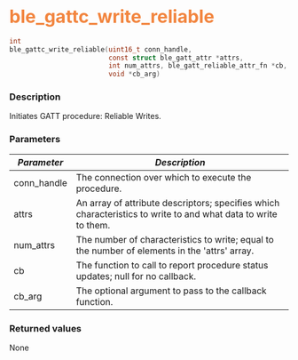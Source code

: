## <font color="#F2853F" style="font-size:24pt">ble\_gattc\_write\_reliable</font>

```c
int
ble_gattc_write_reliable(uint16_t conn_handle,
                         const struct ble_gatt_attr *attrs,
                         int num_attrs, ble_gatt_reliable_attr_fn *cb,
                         void *cb_arg)
```

### Description

Initiates GATT procedure: Reliable Writes. 

### Parameters

| *Parameter* | *Description* |
|-------------|---------------|
| conn\_handle | The connection over which to execute the procedure. |
| attrs | An array of attribute descriptors; specifies which characteristics to write to and what data to write to them. |
| num\_attrs | The number of characteristics to write; equal to the number of elements in the 'attrs' array. |
| cb | The function to call to report procedure status updates; null for no callback. |
| cb\_arg | The optional argument to pass to the callback function. |

### Returned values

None
